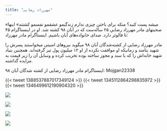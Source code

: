 ```yaml
---
title: "مهرزاد رضایی"
---
```


«میشه پست کنید؟ منکه برای باختن چیزی ندارم زندگیمو عشقمو نفسمو کشتند» 
اینها صحبتهای مادر مهرزاد رضاییِ ۲۵ ساله‌ست که در آبان ۹۸ کشته شد. او در اینستاگرام ۴۵ تا فالوئر دارد. صدای خانواده‌های آبان باشیم.
اینستاگرام مادر مهرزاد:

مادر مهرزاد رضایی از کشته‌شدگان آبان ۹۸ میگوید نیروهای امنیتی میخواستند پسرش را شهید بنامند و زمانیکه او موافقت نکرده از او ۱۲ میلیون پول تیر گرفته‌اند. همچنین بنیاد شهید خانه‌اش را که با سند و مجوز ساخته بوده تخریب کرده و وسایل آن را زیر قیمت به مزایده گذاشته.

اینستاگرام مادر مهرزاد رضایی از کشته شدگان آبان ۹۸:
Mojgan22338

{{< tweet 1388537887017349124 >}}
{{< tweet 1345112864298835972 >}}
{{< tweet 1346499612190904320 >}}

![](/uploads/aban98/mehrzad-rezaie/p1.jpg)

![](/uploads/aban98/mehrzad-rezaie/p2.jpg)

![](/uploads/aban98/mehrzad-rezaie/p3.jpg)

![](/uploads/aban98/mehrzad-rezaie/p4.jpg)
